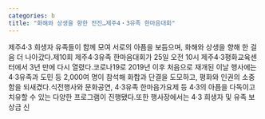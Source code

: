 ```yaml
---
categories: b
title: "화해와 상생을 향한 전진…제주4‧3유족 한마음대회"
---
```

제주4‧3 희생자 유족들이 함께 모여 서로의 아픔을 보듬으며, 화해와 상생을 향해 한 걸음 더 나아갔다.제10회 제주4·3유족 한마음대회가 25일 오전 10시 제주4·3평화교육센터에서 3년 만에 다시 열렸다.코로나19로 2019년 이후 처음으로 재개된 이날 행사에는 4·3유족과 도민 등 2,000여 명이 참석해 화합과 단결을 도모하고, 평화와 인권의 소중함을 되새겼다.식전행사와 문화공연, 4·3유족 한마음가요제 등 4·3의 아픔을 다독이고 치유할 수 있는 다양한 프로그램이 진행됐다.또한 행사장에서는 4‧3 희생자 및 유족 보상금 신